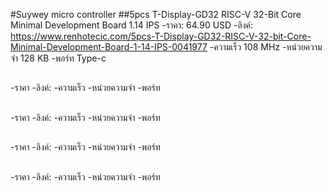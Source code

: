 #Suywey micro controller
##5pcs T-Display-GD32 RISC-V 32-Bit Core Minimal Development Board 1.14 IPS
-ราคา: 64.90 USD
-ลิงค์: https://www.renhotecic.com/5pcs-T-Display-GD32-RISC-V-32-bit-Core-Minimal-Development-Board-1-14-IPS-0041977
-ความเร็ว 108 MHz
-หน่วยความจำ 128 KB
-พอร์ท Type-c
##
-ราคา
-ลิงค์:
-ความเร็ว
-หน่วยความจำ
-พอร์ท
##
-ราคา
-ลิงค์:
-ความเร็ว
-หน่วยความจำ
-พอร์ท
##
-ราคา
-ลิงค์:
-ความเร็ว
-หน่วยความจำ
-พอร์ท
##
-ราคา
-ลิงค์:
-ความเร็ว
-หน่วยความจำ
-พอร์ท
